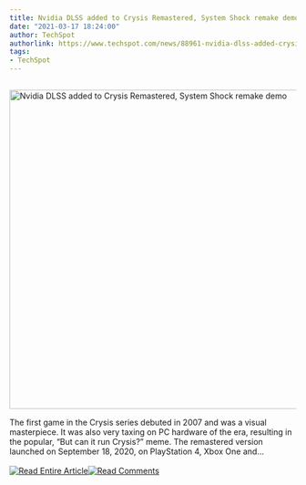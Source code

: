 ```yaml
---
title: Nvidia DLSS added to Crysis Remastered, System Shock remake demo
date: "2021-03-17 18:24:00"
author: TechSpot
authorlink: https://www.techspot.com/news/88961-nvidia-dlss-added-crysis-remastered-system-shock-remake.html
tags:
- TechSpot
---
```

<a href="https://www.techspot.com/news/88961-nvidia-dlss-added-crysis-remastered-system-shock-remake.html" target="_blank"><img src="https://static.techspot.com/images2/news/ts3_thumbs/2019/09/2019-09-11-ts3_thumbs-8b1.png" width="800" height="560" style="padding: 15px 0" title="Nvidia DLSS added to Crysis Remastered, System Shock remake demo" /></a><br />The first game in the Crysis series debuted in 2007 and was a visual masterpiece. It was also very taxing on PC hardware of the era, resulting in the popular, “But can it run Crysis?” meme. The remastered version launched on September 18, 2020, on PlayStation 4, Xbox One and...<br /><br /><a href="https://www.techspot.com/news/88961-nvidia-dlss-added-crysis-remastered-system-shock-remake.html"><img src="https://static.techspot.com/images/rss/rss_buttons_01.png" border="0" alt="Read Entire Article" /></a><a href="https://www.techspot.com/news/88961-nvidia-dlss-added-crysis-remastered-system-shock-remake.html#comments"><img src="https://static.techspot.com/images/rss/rss_buttons_02.png" border="0" alt="Read Comments" /></a><br /><br />